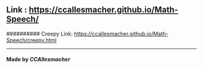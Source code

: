 ## Link : https://ccallesmacher.github.io/Math-Speech/

########## Creepy Link: https://ccallesmacher.github.io/Math-Speech/creepy.html

-----------

#### Made by _CCAllesmacher_
